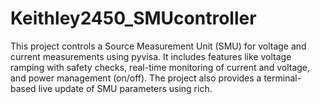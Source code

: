 # Keithley2450_SMUcontroller
This project controls a Source Measurement Unit (SMU) for voltage and current measurements using pyvisa. It includes features like voltage ramping with safety checks, real-time monitoring of current and voltage, and power management (on/off). The project also provides a terminal-based live update of SMU parameters using rich.
